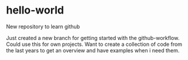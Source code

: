 # hello-world
New repository to learn github

Just created a new branch for getting started with the github-workflow.
Could use this for own projects.
Want to create a collection of code from the last years to get an overview and have examples when i need them.

